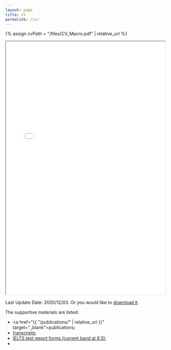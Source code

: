 ```yaml
---
layout: page
title: CV
permalink: /cv/
---
```


{% assign cvPath = "/files/CV_Macro.pdf" | relative_url %}

<iframe src="{{ cvPath }}" width="100%" height="800em"></iframe>



Last Update Date: 2020/12/03. Or you would like to <a href="{{ cvPath }}" target="_blank">download it</a>.

The supportive materials are listed:

+ <a href="{{ "/publications/" | relative_url }}" target="_blank">publications</a>;
+ <a href="{{ site.baseurl }}{% post_url 2020-11-15-transcripts %}" target="_blank">transcripts</a>;
+ <a href="{{ site.baseurl }}{% post_url 2020-11-15-IELTS-test-report-forms %}" target="_blank">IELTS test report forms (current band at 6.5)</a>;
+ 

